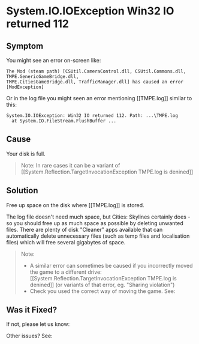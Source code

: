# System.IO.IOException Win32 IO returned 112

## Symptom

You might see an error on-screen like:

```
The Mod (steam path) [CSUtil.CameraControl.dll, CSUtil.Commons.dll, TMPE.GenericGameBridge.dll,
TMPE.CitiesGameBridge.dll, TrafficManager.dll] has caused an error [ModException]
```

Or in the log file you might seen an error mentioning [[TMPE.log]] similar to this:

```
System.IO.IOException: Win32 IO returned 112. Path: ...\TMPE.log
  at System.IO.FileStream.FlushBuffer ...
```

## Cause

Your disk is full.

> Note: In rare cases it can be a variant of [[System.Reflection.TargetInvocationException TMPE.log is denined]]

## Solution

Free up space on the disk where [[TMPE.log]] is stored.

The log file doesn't need much space, but Cities: Skylines certainly does - so you should free up as much space as
possible by deleting unwanted files. There are plenty of disk "Cleaner" apps available that can automatically delete
unnecessary files (such as temp files and localisation files) which will free several gigabytes of space.

> Note:
> * A similar error can sometimes be caused if you incorrectly moved the game to a different
    drive: [[System.Reflection.TargetInvocationException TMPE.log is denined]] (or variants of that error, eg. "Sharing
    violation")
> * Check you used the correct way of moving the game. See: [](Moving-the-game-to-a-different-disk-drive.md)

## Was it Fixed?

If not, please let us know: [](Report-a-Bug.md)

Other issues? See: [](Troubleshooting.md)